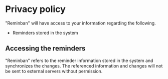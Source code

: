 # Privacy policy

"Reminban" will have access to your information regarding the following.

* Reminders stored in the system

## Accessing the reminders

"Reminban" refers to the reminder information stored in the system and synchronizes the changes.
The referenced information and changes will not be sent to external servers without permission.
